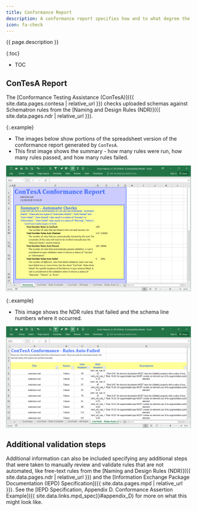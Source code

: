 ```yaml
---
title: Conformance Report
description: A conformance report specifies how and to what degree the IEPD is NIEM-conformant.
icon: fa-check
---
```


{{ page.description }}

{:toc}
- TOC

## ConTesA Report

The [Conformance Testing Assistance (ConTesA)]({{ site.data.pages.contesa | relative_url }}) checks uploaded schemas against Schematron rules from the [Naming and Design Rules (NDR)]({{ site.data.pages.ndr | relative_url }}).

{:.example}
- The images below show portions of the spreadsheet version of the conformance report generated by `ConTesA`.
- This first image shows the summary - how many rules were run, how many rules passed, and how many rules failed.

![ConTesA summary example](assets/contesa-summary.png)

{:.example}
- This image shows the NDR rules that failed and the schema line numbers where it occurred.

![ConTesA rule failures example](assets/contesa-failed.png)

## Additional validation steps

Additional information can also be included specifying any additional steps that were taken to manually review and validate rules that are not automated, like free-text rules from the [Naming and Design Rules (NDR)]({{ site.data.pages.ndr | relative_url }}) and the [Information Exchange Package Documentation (IEPD) Specification]({{ site.data.pages.mpd | relative_url }}).  See the [IEPD Specification, Appendix D. Conformance Assertion Example]({{ site.data.links.mpd_spec}}#appendix_D) for more on what this might look like.
